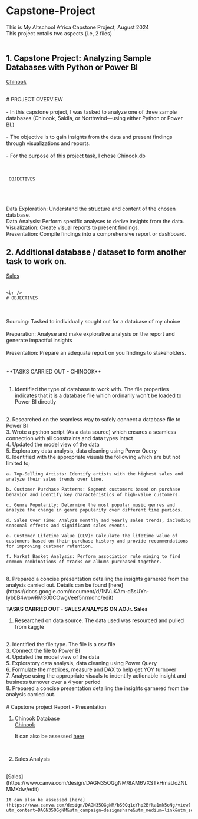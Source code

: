 # Capstone-Project
This is My Altschool Africa Capstone Project, August 2024
<br />
This project entails two aspects (i.e, 2 files)
<br />
<br />

## 1. Capstone Project: Analyzing Sample Databases with Python or Power BI
  [Chinook](https://github.com/Ojayy94/Capstone-Project/blob/main/chinook(python%20script))

   <br />
# PROJECT OVERVIEW
<br />
<br />
- In this capstone project, I was tasked to analyze one of three sample databases (Chinook, Sakila, or Northwind—using either Python or Power BI.)
<br /> <br />
- The objective is to gain insights from the data and present findings through visualizations and reports.
<br /> <br />
- For the purpose of this project task, I chose Chinook.db
<br /> <br />
<br />

	 OBJECTIVES
   <br />   
<br />
<br />
Data Exploration: Understand the structure and content of the chosen database.
<br />
Data Analysis: Perform specific analyses to derive insights from the data.
<br />
Visualization: Create visual reports to present findings.
<br />
Presentation: Compile findings into a comprehensive report or dashboard.

<br />

## 2. Additional database / dataset to form another task to work on. 
   [Sales](https://github.com/Ojayy94/Capstone-Project/blob/main/Sales_v2)
<br />
<br />

   	<br />
    # OBJECTIVES
   <br /> 
<br />
Sourcing: Tasked to individually sought out for a database of my choice
<br /> <br />
Preparation: Analyse and make explorative analysis on the report and generate impactful insights
<br /> <br />
Presentation: Prepare an adequate report on you findings to stakeholders.
<br /> <br />

<br />
**TASKS CARRIED OUT - CHINOOK**
<br />
<br />

1. Identified the type of database to work with. The file properties indicates that it is a database file which ordinarily won't be loaded to Power BI directly
<br />
2. Researched on the seamless way to safely connect a database file to Power BI
<br />
3. Wrote a python script (As a data source) which ensures a seamless connection with all constraints and data types intact
<br />
4. Updated the model view of the data
<br />
5. Exploratory data analysis, data cleaning using Power Query
<br />
6. Identified with the appropriate visuals the following which are but not limited to;

   	a. Top-Selling Artists: Identify artists with the highest sales and analyze their sales trends over time.

   	b. Customer Purchase Patterns: Segment customers based on purchase behavior and identify key characteristics of high-value customers.

   	c. Genre Popularity: Determine the most popular music genres and analyze the change in genre popularity over different time periods.

   	d. Sales Over Time: Analyze monthly and yearly sales trends, including seasonal effects and significant sales events.

   	e. Customer Lifetime Value (CLV): Calculate the lifetime value of customers based on their purchase history and provide recommendations for improving customer retention.

   	f. Market Basket Analysis: Perform association rule mining to find common combinations of tracks or albums purchased together.
<br />
8. Prepared a concise presentation detailing the insights garnered from the analysis carried out. Details can be found [here](https://docs.google.com/document/d/1NVuKAm-d5sUYn-IybbB4wowRM300COwgVeef5nrmdhc/edit)


<br />

**TASKS CARRIED OUT - SALES ANALYSIS ON AOJr. Sales**
<br />
1. Researched on data source. The data used was resourced and pulled from kaggle
<br />
2. Identified the file type. The file is a csv file
<br />
3. Connect the file to Power BI
<br />
4. Updated the model view of the data
<br />
5. Exploratory data analysis, data cleaning using Power Query
<br />
6. Formulate the metrices, measure and DAX to help get YOY turnover
<br />
7. Analyse using the appropriate visuals to indentify actionable insight and business turnover over a 4 year period
<br />
8. Prepared a concise presentation detailing the insights garnered from the analysis carried out.
<br />

<br />
# Capstone project Report - Presentation

1. Chinook Database
   <br />
	[Chinook](https://www.canva.com/design/DAGNuuBFX3I/0C67lng_jf1Q91vHJyF8lA/view?utm_content=DAGNuuBFX3I&utm_campaign=designshare&utm_medium=link&utm_source=editor)


	It can also be assessed [here](https://www.canva.com/design/DAGNuuBFX3I/_XW_VuzIKfiuHfUHUZl5Fw/edit)

<br />


2. Sales Analysis
<br />
	[Sales](https://www.canva.com/design/DAGN35OGgNM/8AM6VXSTkHmaUoZNLMMKdw/edit)

	It can also be assessed [here](https://www.canva.com/design/DAGN35OGgNM/bS0Qq1cYhp2Bfka1mk5oNg/view?utm_content=DAGN35OGgNM&utm_campaign=designshare&utm_medium=link&utm_source=editor)
